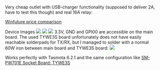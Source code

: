 Very cheap outlet with USB-charger functionality (supposed to deliver 2A, have to test this though) and real 16A relay:

[Winfuture price comparison](https://winfuture.de/preisvergleich/1417869601)

Device Images
![](https://user-images.githubusercontent.com/2738932/46142043-f4362d00-c255-11e8-9244-35f89c34f068.jpg)
![](https://user-images.githubusercontent.com/2738932/46142044-f4362d00-c255-11e8-8e95-b0de09f29da0.jpg)
![](https://user-images.githubusercontent.com/2738932/46142045-f4362d00-c255-11e8-840a-f0f3701b81db.jpg)
3.3V, GND and GPI00 are accessible on the main board.
The used TYWE3S board unfortunately does not have easily reachable solderpads for TX/RX, but I managed to solder with a normal 60W iron between main board and TYWE3S board:
![](https://user-images.githubusercontent.com/2738932/46142046-f4362d00-c255-11e8-9210-e83dcb495e19.jpg)

Works perfectly with Tasmota 6.2.1 and the same configuration like [SM-PW701E Socket Board: TYWE3S](TYWE3S)
